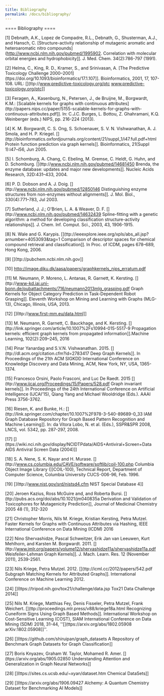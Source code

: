 ```yaml
---
title: Bibliography
permalink: /docs/bibliography/
---
```

==== Bibliography ====

[1] Debnath, A.K., Lopez de Compadre, R.L., Debnath, G., Shusterman, A.J., and Hansch, C.
[Structure-activity relationship of mutagenic aromatic and heteroaromatic nitro compounds](http://www.ncbi.nlm.nih.gov/pubmed/1995902.
Correlation with molecular orbital energies and hydrophobicity]]. J. Med. Chem. 34(2):786-797 (1991).

[2] Helma, C., King, R. D., Kramer, S., and Srinivasan, A. [The Predictive Toxicology Challenge 2000–2001](ttps://doi.org/10.1093/bioinformatics/17.1.107]]. Bioinformatics, 2001, 17, 107-108. URL: [](ttp://www.predictive-toxicology.org/ptc www.predictive-toxicology.org/ptc]]

[3] Feragen, A., Kasenburg, N., Petersen, J., de Bruijne, M., Borgwardt, K.M.: [Scalable
kernels for graphs with continuous attributes](ttp://papers.nips.cc/paper/5155-scalable-kernels-for-graphs-with-continuous-attributes.pdf]]. In: C.J.C. Burges, L. Bottou, Z. Ghahramani, K.Q. Weinberger (eds.) NIPS, pp. 216-224 (2013).

[4] K. M. Borgwardt, C. S. Ong, S. Schoenauer, S. V. N. Vishwanathan, A. J. Smola, and H. P. 
Kriegel. [](ttp://bioinformatics.oxfordjournals.org/content/21/suppl_1/i47.full.pdf+html Protein function prediction via graph kernels]]. Bioinformatics, 21(Suppl 1):i47–i56, 
Jun 2005.

[5] I. Schomburg, A. Chang, C. Ebeling, M. Gremse, C. Heldt, G. Huhn, and D. Schomburg. [](ttp://www.ncbi.nlm.nih.gov/pubmed/14681450 Brenda, 
the enzyme database: updates and major new developments]]. Nucleic Acids Research, 32D:431–433, 2004.

[6] P. D. Dobson and A. J. Doig. [](ttp://www.ncbi.nlm.nih.gov/pubmed/12850146 Distinguishing enzyme structures from non-enzymes without 
alignments]]. J. Mol. Biol., 330(4):771–783, Jul 2003.

[7] Sutherland, J. J.; O'Brien, L. A. & Weaver, D. F. [](ttp://www.ncbi.nlm.nih.gov/pubmed/14632439 Spline-fitting with a
genetic algorithm: a method for developing classification structure-activity
relationships]]. J. Chem. Inf. Comput. Sci., 2003, 43, 1906-1915.

[8] N. Wale and G. Karypis. [](ttp://ieeexplore.ieee.org/xpls/abs_all.jsp?arnumber=4053093&tag=1 Comparison of descriptor spaces for chemical compound retrieval and 
classification]]. In Proc. of ICDM, pages 678–689, Hong Kong, 2006.

[9] [](ttp://pubchem.ncbi.nlm.nih.gov]]

[10] http://image.diku.dk/aasa/papers/graphkernels_nips_erratum.pdf

[11] M. Neumann, P. Moreno, L. Antanas, R. Garnett, K. Kersting. [](ttp://www-kd.iai.uni-bonn.de/pubattachments/716/neumann2013mlg_grasping.pdf Graph Kernels for 
Object Category Prediction in Task-Dependent Robot Grasping]]. Eleventh Workshop 
on Mining and Learning with Graphs (MLG-13), Chicago, Illinois, USA, 2013.

[12] [](ttp://www.first-mm.eu/data.html]]

[13] M. Neumann, R. Garnett, C. Bauckhage, and K. Kersting. [](ttp://link.springer.com/article/10.1007%2Fs10994-015-5517-9 Propagation kernels: efficient graph kernels from propagated information]].Machine Learning, 102(2):209–245, 2016

[14] Pinar Yanardag and S.V.N. Vishwanathan. 2015. [](ttp://dl.acm.org/citation.cfm?id=2783417 Deep Graph Kernels]]. In Proceedings of the 21th ACM SIGKDD International Conference on Knowledge Discovery and Data Mining, ACM, New York, NY, USA, 1365-1374. 

[15] Francesco Orsini, Paolo Frasconi, and Luc De Raedt. 2015 [](ttp://www.ijcai.org/Proceedings/15/Papers/528.pdf Graph invariant kernels]]. In Proceedings of the 24th International Conference on Artificial Intelligence (IJCAI'15), Qiang Yang and Michael Wooldridge (Eds.). AAAI Press 3756-3762.

[16] Riesen, K. and Bunke, H.: [](ttp://link.springer.com/chapter/10.1007%2F978-3-540-89689-0_33 IAM Graph Database Repository for Graph Based Pattern Recognition and Machine Learning]]. In: da Vitora Lobo, N. et al. (Eds.), SSPR&SPR 2008, LNCS, vol. 5342, pp. 287-297, 2008.

[17] [](ttps://wiki.nci.nih.gov/display/NCIDTPdata/AIDS+Antiviral+Screen+Data AIDS Antiviral Screen Data (2004)]]

[18] S. A. Nene, S. K. Nayar and H. Murase. [](ttp://www.cs.columbia.edu/CAVE/software/softlib/coil-100.php Columbia Object Image Library (]]COIL-100), Technical Report, Department of Computer Science, Columbia University CUCS-006-96,
Feb. 1996.

[19] [](ttp://www.nist.gov/srd/nistsd4.cfm NIST Special Database 4]]

[20] Jeroen Kazius, Ross McGuire and, and Roberta Bursi. [](ttp://pubs.acs.org/doi/abs/10.1021/jm040835a Derivation and Validation of Toxicophores for Mutagenicity Prediction]], Journal of Medicinal Chemistry 2005 48 (1), 312-320 

[21] Christopher Morris, Nils M. Kriege, Kristian Kersting, Petra Mutzel. Faster Kernels for Graphs with Continuous Attributes via Hashing, IEEE International Conference on Data Mining (ICDM) 2016

[22] Nino Shervashidze, Pascal Schweitzer, Erik Jan van Leeuwen, Kurt Mehlhorn, and Karsten M. Borgwardt. 2011. [](ttp://www.jmlr.org/papers/volume12/shervashidze11a/shervashidze11a.pdf Weisfeiler-Lehman Graph Kernels]]. J. Mach. Learn. Res. 12 (November 2011), 2539-2561. 

[23] Nils Kriege, Petra Mutzel. 2012. [](ttp://icml.cc/2012/papers/542.pdf Subgraph Matching Kernels for Attributed Graphs]]. International Conference on Machine Learning  2012.

[24] [](ttps://tripod.nih.gov/tox21/challenge/data.jsp Tox21 Data Challenge 2014]]

[25] Nils M. Kriege, Matthias Fey, Denis Fisseler, Petra Mutzel, Frank Weichert. [](ttp://proceedings.mlr.press/v88/kriege18a.html Recognizing Cuneiform Signs Using Graph Based Methods]]. International Workshop on Cost-Sensitive Learning (COST), SIAM International Conference on Data Mining (SDM) 2018, 31-44, ''[](ttps://arxiv.org/abs/1802.05908 arXiv:1802.05908]]''.

[26] [](ttps://github.com/shiruipan/graph_datasets A Repository of Benchmark Graph Datasets for Graph Classification]]

[27] Boris Knyazev, Graham W. Taylor, Mohamed R. Amer. [](ttps://arxiv.org/abs/1905.02850 Understanding Attention and Generalization in Graph Neural Networks]]

[28] [](ttps://sites.cs.ucsb.edu/~xyan/dataset.htm Chemical DataSets]]

[29] [](ttps://arxiv.org/abs/1906.09427 Alchemy: A Quantum Chemistry Dataset for Benchmarking AI Models]]

